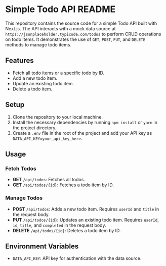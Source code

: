 # Simple Todo API README

This repository contains the source code for a simple Todo API built with Next.js. The API interacts with a mock data source at `https://jsonplaceholder.typicode.com/todos` to perform CRUD operations on todo items. It demonstrates the use of `GET`, `POST`, `PUT`, and `DELETE` methods to manage todo items.

## Features

- Fetch all todo items or a specific todo by ID.
- Add a new todo item.
- Update an existing todo item.
- Delete a todo item.

## Setup

1. Clone the repository to your local machine.
2. Install the necessary dependencies by running `npm install` or `yarn` in the project directory.
3. Create a `.env` file in the root of the project and add your API key as `DATA_API_KEY=your_api_key_here`.

## Usage

### Fetch Todos

- **GET** `/api/todos`: Fetches all todos.
- **GET** `/api/todos/{id}`: Fetches a todo item by ID.

### Manage Todos

- **POST** `/api/todos`: Adds a new todo item. Requires `userId` and `title` in the request body.
- **PUT** `/api/todos/{id}`: Updates an existing todo item. Requires `userId`, `id`, `title`, and `completed` in the request body.
- **DELETE** `/api/todos/{id}`: Deletes a todo item by ID.

## Environment Variables

- `DATA_API_KEY`: API key for authentication with the data source.
